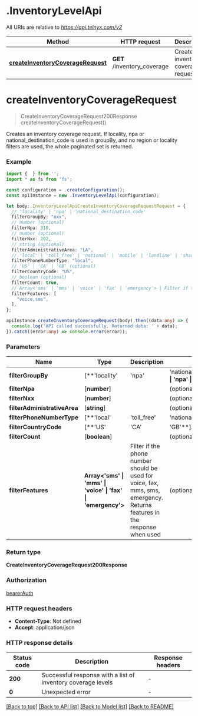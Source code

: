 # .InventoryLevelApi

All URIs are relative to *https://api.telnyx.com/v2*

Method | HTTP request | Description
------------- | ------------- | -------------
[**createInventoryCoverageRequest**](InventoryLevelApi.md#createInventoryCoverageRequest) | **GET** /inventory_coverage | Create an inventory coverage request


# **createInventoryCoverageRequest**
> CreateInventoryCoverageRequest200Response createInventoryCoverageRequest()

Creates an inventory coverage request. If locality, npa or national_destination_code is used in groupBy, and no region or locality filters are used, the whole paginated set is returned.

### Example


```typescript
import {  } from '';
import * as fs from 'fs';

const configuration = .createConfiguration();
const apiInstance = new .InventoryLevelApi(configuration);

let body:.InventoryLevelApiCreateInventoryCoverageRequestRequest = {
  // 'locality' | 'npa' | 'national_destination_code'
  filterGroupBy: "nxx",
  // number (optional)
  filterNpa: 318,
  // number (optional)
  filterNxx: 202,
  // string (optional)
  filterAdministrativeArea: "LA",
  // 'local' | 'toll_free' | 'national' | 'mobile' | 'landline' | 'shared_cost' (optional)
  filterPhoneNumberType: "local",
  // 'US' | 'CA' | 'GB' (optional)
  filterCountryCode: "US",
  // boolean (optional)
  filterCount: true,
  // Array<'sms' | 'mms' | 'voice' | 'fax' | 'emergency'> | Filter if the phone number should be used for voice, fax, mms, sms, emergency. Returns features in the response when used (optional)
  filterFeatures: [
    "voice,sms",
  ],
};

apiInstance.createInventoryCoverageRequest(body).then((data:any) => {
  console.log('API called successfully. Returned data: ' + data);
}).catch((error:any) => console.error(error));
```


### Parameters

Name | Type | Description  | Notes
------------- | ------------- | ------------- | -------------
 **filterGroupBy** | [**&#39;locality&#39; | &#39;npa&#39; | &#39;national_destination_code&#39;**]**Array<&#39;locality&#39; &#124; &#39;npa&#39; &#124; &#39;national_destination_code&#39;>** |  | defaults to undefined
 **filterNpa** | [**number**] |  | (optional) defaults to undefined
 **filterNxx** | [**number**] |  | (optional) defaults to undefined
 **filterAdministrativeArea** | [**string**] |  | (optional) defaults to undefined
 **filterPhoneNumberType** | [**&#39;local&#39; | &#39;toll_free&#39; | &#39;national&#39; | &#39;mobile&#39; | &#39;landline&#39; | &#39;shared_cost&#39;**]**Array<&#39;local&#39; &#124; &#39;toll_free&#39; &#124; &#39;national&#39; &#124; &#39;mobile&#39; &#124; &#39;landline&#39; &#124; &#39;shared_cost&#39;>** |  | (optional) defaults to undefined
 **filterCountryCode** | [**&#39;US&#39; | &#39;CA&#39; | &#39;GB&#39;**]**Array<&#39;US&#39; &#124; &#39;CA&#39; &#124; &#39;GB&#39;>** |  | (optional) defaults to undefined
 **filterCount** | [**boolean**] |  | (optional) defaults to undefined
 **filterFeatures** | **Array<&#39;sms&#39; &#124; &#39;mms&#39; &#124; &#39;voice&#39; &#124; &#39;fax&#39; &#124; &#39;emergency&#39;>** | Filter if the phone number should be used for voice, fax, mms, sms, emergency. Returns features in the response when used | (optional) defaults to undefined


### Return type

**CreateInventoryCoverageRequest200Response**

### Authorization

[bearerAuth](README.md#bearerAuth)

### HTTP request headers

 - **Content-Type**: Not defined
 - **Accept**: application/json


### HTTP response details
| Status code | Description | Response headers |
|-------------|-------------|------------------|
**200** | Successful response with a list of inventory coverage levels |  -  |
**0** | Unexpected error |  -  |

[[Back to top]](#) [[Back to API list]](README.md#documentation-for-api-endpoints) [[Back to Model list]](README.md#documentation-for-models) [[Back to README]](README.md)


